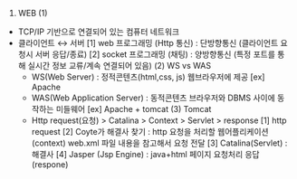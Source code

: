 1. WEB
  (1)
  - TCP/IP 기반으로 연결되어 있는 컴퓨터 네트워크
  - 클라이언트 ↔ 서버
  [1] web 프로그래밍 (Http 통신) : 단방향통신 
    (클라이언트 요청시 서버 응답/종료)
  [2] socket 프로그래밍 (채팅) : 양방향통신
    (특정 포트를 통해 실시간 정보 교류/계속 연결되어 있음)
  (2) WS vs WAS
    - WS(Web Server) : 정적콘텐츠(html,css, js) 웹브라우저에 제공
      [ex] Apache
    - WAS(Web Application Server) : 동적콘텐츠
      브라우저와 DBMS 사이에 동작하는 미들웨어
      [ex] Apache + tomcat
  (3) Tomcat
    - Http request(요청) > Catalina > Context > Servlet > response
    [1] http request
    [2] Coyte가 해결사 찾기 :
      http 요청을 처리할 웹어플리케이션(context) web.xml 파일 내용을 참고해서 요청 전달 
    [3] Catalina(Servlet) : 해결사
    [4] Jasper (Jsp Engine) : java+html 페이지 요청처리 응답(respone)
